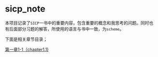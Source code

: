 # sicp_note

本项目记录了`SICP`一书中的重要内容，包含重要的概念和我思考的问题。同时也有后面部分习题的解答，所使用的语言与书中一致，为`scheme`。

下面是相关章节目录；

[第一章1-1（chapter1.1)](https://github.com/deelsilcon/sicp_note/tree/master/ch1_1)

